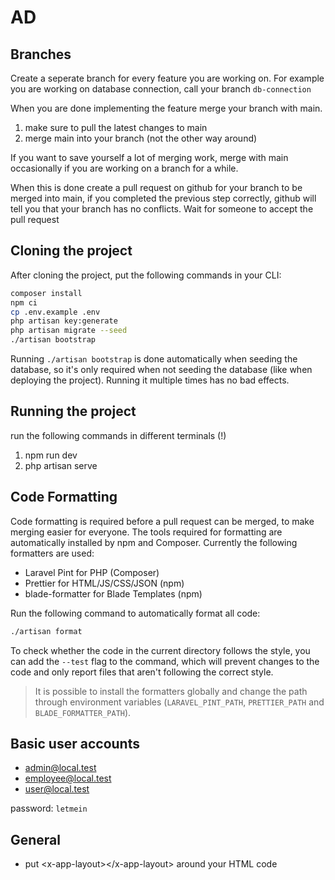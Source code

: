 # AD

## Branches

Create a seperate branch for every feature you are working on.
For example you are working on database connection, call your branch `db-connection`

When you are done implementing the feature merge your branch with main.

1. make sure to pull the latest changes to main
2. merge main into your branch (not the other way around)

If you want to save yourself a lot of merging work, merge with main occasionally if you are working on a branch for a while.

When this is done create a pull request on github for your branch to be merged into main, if you completed the previous step correctly,
github will tell you that your branch has no conflicts. Wait for someone to accept the pull request

## Cloning the project

After cloning the project, put the following commands in your CLI:

```sh
composer install
npm ci
cp .env.example .env
php artisan key:generate
php artisan migrate --seed
./artisan bootstrap
```

Running `./artisan bootstrap` is done automatically when seeding the database, so it's only required
when not seeding the database (like when deploying the project). Running it multiple times has no
bad effects.

## Running the project

run the following commands in different terminals (!)

1. npm run dev
2. php artisan serve

## Code Formatting

Code formatting is required before a pull request can be merged, to make merging easier for
everyone. The tools required for formatting are automatically installed by npm and Composer.
Currently the following formatters are used:

-   Laravel Pint for PHP (Composer)
-   Prettier for HTML/JS/CSS/JSON (npm)
-   blade-formatter for Blade Templates (npm)

Run the following command to automatically format all code:

```sh
./artisan format
```

To check whether the code in the current directory follows the style, you can add the `--test` flag
to the command, which will prevent changes to the code and only report files that aren't following
the correct style.

> It is possible to install the formatters globally and change the path through environment
> variables (`LARAVEL_PINT_PATH`, `PRETTIER_PATH` and `BLADE_FORMATTER_PATH`).

## Basic user accounts

-   admin@local.test
-   employee@local.test
-   user@local.test

password: `letmein`

## General

-   put \<x-app-layout>\</x-app-layout> around your HTML code
